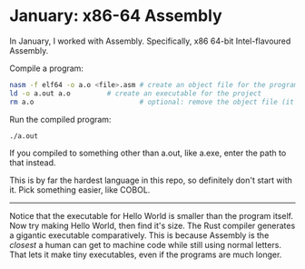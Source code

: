 # January: x86-64 Assembly

In January, I worked with Assembly. Specifically, x86 64-bit Intel-flavoured
Assembly. 

Compile a program:

```bash
nasm -f elf64 -o a.o <file>.asm # create an object file for the program
ld -o a.out a.o			# create an executable for the project
rm a.o                          # optional: remove the object file (it's useless)
```

Run the compiled program:
```bash
./a.out
```

If you compiled to something other than a.out, like a.exe, enter the path to
that instead.

This is by far the hardest language in this repo, so definitely don't start
with it. Pick something easier, like COBOL. 

---

Notice that the executable for Hello World is smaller than the program itself.
Now try making Hello World, then find it's size. The Rust compiler generates a
gigantic executable comparatively. This is because Assembly is the *closest* a
human can get to machine code while still using normal letters. That lets it 
make tiny executables, even if the programs are much longer. 
